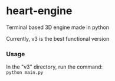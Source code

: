 # heart-engine
Terminal based 3D engine made in python

Currently, v3 is the best functional version

### Usage
In the "v3" directory, run the command:\
```python main.py```
